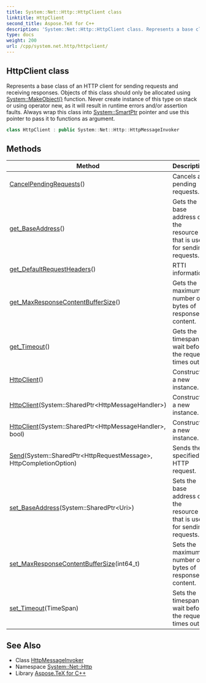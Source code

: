 ```yaml
---
title: System::Net::Http::HttpClient class
linktitle: HttpClient
second_title: Aspose.TeX for C++
description: 'System::Net::Http::HttpClient class. Represents a base class of an HTTP client for sending requests and receiving responses. Objects of this class should only be allocated using System::MakeObject() function. Never create instance of this type on stack or using operator new, as it will result in runtime errors and/or assertion faults. Always wrap this class into System::SmartPtr pointer and use this pointer to pass it to functions as argument in C++.'
type: docs
weight: 200
url: /cpp/system.net.http/httpclient/
---
```

## HttpClient class


Represents a base class of an HTTP client for sending requests and receiving responses. Objects of this class should only be allocated using [System::MakeObject()](../../system/makeobject/) function. Never create instance of this type on stack or using operator new, as it will result in runtime errors and/or assertion faults. Always wrap this class into [System::SmartPtr](../../system/smartptr/) pointer and use this pointer to pass it to functions as argument.

```cpp
class HttpClient : public System::Net::Http::HttpMessageInvoker
```

## Methods

| Method | Description |
| --- | --- |
| [CancelPendingRequests](./cancelpendingrequests/)() | Cancels all pending requests. |
| [get_BaseAddress](./get_baseaddress/)() | Gets the base address of the resource that is used for sending requests. |
| [get_DefaultRequestHeaders](./get_defaultrequestheaders/)() | RTTI information. |
| [get_MaxResponseContentBufferSize](./get_maxresponsecontentbuffersize/)() | Gets the maximum number of bytes of response content. |
| [get_Timeout](./get_timeout/)() | Gets the timespan to wait before the request times out. |
| [HttpClient](./httpclient/)() | Constructs a new instance. |
| [HttpClient](./httpclient/)(System::SharedPtr\<HttpMessageHandler\>) | Constructs a new instance. |
| [HttpClient](./httpclient/)(System::SharedPtr\<HttpMessageHandler\>, bool) | Constructs a new instance. |
| [Send](./send/)(System::SharedPtr\<HttpRequestMessage\>, HttpCompletionOption) | Sends the specified HTTP request. |
| [set_BaseAddress](./set_baseaddress/)(System::SharedPtr\<Uri\>) | Sets the base address of the resource that is used for sending requests. |
| [set_MaxResponseContentBufferSize](./set_maxresponsecontentbuffersize/)(int64_t) | Sets the maximum number of bytes of response content. |
| [set_Timeout](./set_timeout/)(TimeSpan) | Sets the timespan to wait before the request times out. |
## See Also

* Class [HttpMessageInvoker](../httpmessageinvoker/)
* Namespace [System::Net::Http](../)
* Library [Aspose.TeX for C++](../../)
